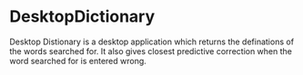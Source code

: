 # DesktopDictionary

Desktop Distionary is a desktop application which returns the definations of the words searched for. 
It also gives closest predictive correction when the word searched for is entered wrong.
